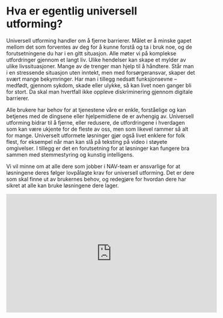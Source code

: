 # Hva er egentlig universell utforming?

<p class="typo-ingress">Universell utforming handler om å fjerne barrierer. Målet er å minske gapet mellom det som forventes av deg for å kunne forstå og ta i bruk noe, og de forutsetningene du har i en gitt situasjon. Alle møter vi på komplekse utfordringer gjennom et langt liv. Ulike hendelser kan skape et mylder av ulike livssituasjoner. Mange av de trenger man hjelp til å håndtere. Står man i en stressende situasjon uten inntekt, men med forsørgeransvar, skaper det svært mange bekymringer. Har man i tillegg nedsatt funksjonsevne – medfødt, gjennom sykdom, skade eller ulykke, så kan livet noen ganger bli for stort. Da skal man hvertfall ikke oppleve diskriminering gjennom digitale barrierer.</p>

Alle brukere har behov for at tjenestene våre er enkle, forståelige og kan betjenes med de dingsene eller hjelpemidlene de er avhengig av. Universell utforming bidrar til å fjerne, eller redusere, de utfordringene i hverdagen som kan være ukjente for de fleste av oss, men som likevel rammer så alt for mange. Universelt utformete løsninger gjør også livet enklere for folk flest, for eksempel når man kan slå på teksting på video i støyete omgivelser. I tillegg er det en forutsetning for at løsninger kan fungere bra sammen med stemmestyring og kunstig intelligens.
 
Vi vil minne om at alle dere som jobber i NAV-team er ansvarlige for at løsningene deres følger lovpålagte krav for universell utforming. Det er dere som skal finne ut av brukernes behov, og redegjøre for hvordan dere har sikret at alle kan bruke løsningene dere lager. 

<iframe width="560" height="315" src="https://www.youtube.com/embed/zl53ownJU1c" title="Tilsynets video om Unviersell utforming" frameborder="0" allow="accelerometer; autoplay; encrypted-media; gyroscope; picture-in-picture" allowfullscreen></iframe>

